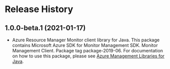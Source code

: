 # Release History

## 1.0.0-beta.1 (2021-01-17)

- Azure Resource Manager Monitor client library for Java. This package contains Microsoft Azure SDK for Monitor Management SDK. Monitor Management Client. Package tag package-2019-06. For documentation on how to use this package, please see [Azure Management Libraries for Java](https://aka.ms/azsdk/java/mgmt).